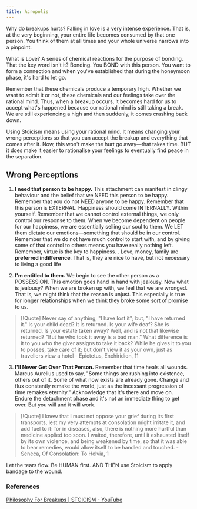 ```yaml
---
title: Acropolis
---
```



Why do breakups hurts? Falling in love is a very intense experience. That is, at the very beginning, your entire life becomes consumed by that one person. You think of them at all times and your whole universe narrows into a pinpoint. 

What is Love? A series of chemical reactions for the purpose of bonding. That the key word isn't it? Bonding. You BOND with this person. You want to form a connection and when you've established that during the honeymoon phase, it's hard to let go. 

Remember that these chemicals produce a temporary high. Whether we want to admit it or not, these chemicals and our feelings take over the rational mind. Thus, when a breakup occurs, it becomes hard for us to accept what's happened because our rational mind is still taking a break. We are still experiencing a high and then suddenly, it comes crashing back down.

Using Stoicism means using your rational mind. It means changing your wrong perceptions so that you can accept the breakup and everything that comes after it. Now, this won't make the hurt go away—that takes time. BUT it does make it easier to rationalise your feelings to eventually find peace in the separation.

## Wrong Perceptions
1. **I need that person to be happy.**
This attachment can manifest in clingy behaviour and the belief that we NEED this person to be happy. Remember that you do not NEED anyone to be happy. Remember that this person is EXTERNAL. Happiness should come INTERNALLY. Within yourself. Remember that we cannot control external things, we only control our response to them. When we become dependent on people for our happiness, we are essentially selling our soul to them. We LET them dictate our emotions—something that should be in our control. Remember that we do not have much control to start with, and by giving some of that control to others means you have really nothing left. Remember, virtue is the key to happiness. . Love, money, family are **preferred indifference**. That is, they are nice to have, but not necessary to living a good life

2. **I'm entitled to them.** 
We begin to see the other person as a POSSESSION. This emotion goes hand in hand with jealousy. Now what is jealousy? When we are broken up with, we feel that we are wronged. That is, we might think that the reason is unjust. This especially is true for longer relationships when we think they broke some sort of promise to us. 
> [!Quote]
> Never say of anything, "I have lost it"; but, "I have returned it." Is your child dead? It is returned. Is your wife deaf? She is returned. Is your estate taken away? Well, and is not that likewise returned? "But he who took it away is a bad man." What difference is it to you who the giver assigns to take it back? While he gives it to you to posses, take care of it; but don't view it as your own, just as travellers view a hotel - Epictetus, Enchiridion, 11

3. **I'll Never Get Over That Person.**
Remember that time heals all wounds. Marcus Aurelius used to say, "Some things are rushing into existence, others out of it. Some of what now exists are already gone. Change and flux constantly remake the world, just as the incessant progression of time remakes eternity." Acknowledge that it's there and move on. Endure the detachment phase and it's not an immediate thing to get over. But you will and it will work.
> [!Quote]
> I knew that I must not oppose your grief during its first transports, lest my very attempts at consolation might irritate it, and add fuel to it: for in diseases, also, there is nothing more hurtful than medicine applied too soon. I waited, therefore, until it exhausted itself by its own violence, and being weakened by time, so that it was able to bear remedies, would allow itself to be handled and touched. - Seneca, Of Consolation: To Helvia, 1

Let the tears flow. Be HUMAN first. AND THEN use Stoicism to apply bandage to the wound.


### References
[Philosophy For Breakups | STOICISM - YouTube](https://www.youtube.com/watch?v=E-MNYzRg2h8)